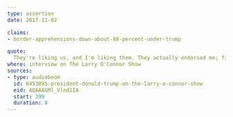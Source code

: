```yaml
---
type: assertion
date: 2017-11-02

claims:
- border-apprehensions-down-about-80-percent-under-trump

quote:
  They're liking us, and I'm liking them. They actually endorsed me; first time they've ever endorsed a candidate for President. I'm not even sure if they're allowed to endorse, and they endorsed anyway.
where: interview on The Larry O'Connor Show
sources:
- type: audioboom
  id: 6453095-president-donald-trump-on-the-larry-o-connor-show
  eid: AQAAAGMl_Vlnd2IA
  start: 399
  duration: 8
---
```

